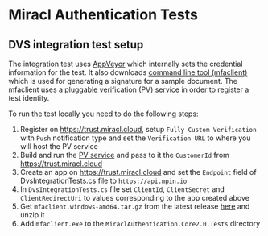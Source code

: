 # Miracl Authentication Tests

## DVS integration test setup

The integration test uses [AppVeyor](https://www.appveyor.com) which internally sets the credential information for the test.
It also downloads [command line tool (mfaclient)](https://github.com/miracl/mfaclient) which is used for generating a signature for a sample document.
The mfaclient uses a [pluggable verification (PV) service](https://github.com/miracl/mfa-regex-verificator) in order to register a test identity.

To run the test locally you need to do the following steps:

1. Register on https://trust.miracl.cloud, setup `Fully Custom Verification` with `Push` notification type and set the `Verification URL` to where you will host the PV service
1. Build and run the [PV service](https://github.com/miracl/mfa-regex-verificator) and pass to it the `CustomerId` from https://trust.miracl.cloud
1. Create an app on https://trust.miracl.cloud and set the `Endpoint` field of DvsIntegrationTests.cs file to `https://api.mpin.io`
1. In `DvsIntegrationTests.cs` file set `ClientId`, `ClientSecret` and `ClientRedirectUri` to values corresponding to the app created above
1. Get `mfaclient.windows-amd64.tar.gz` from the latest release [here](https://github.com/miracl/mfaclient/releases) and unzip it
1. Add `mfaclient.exe` to the `MiraclAuthentication.Core2.0.Tests` directory

